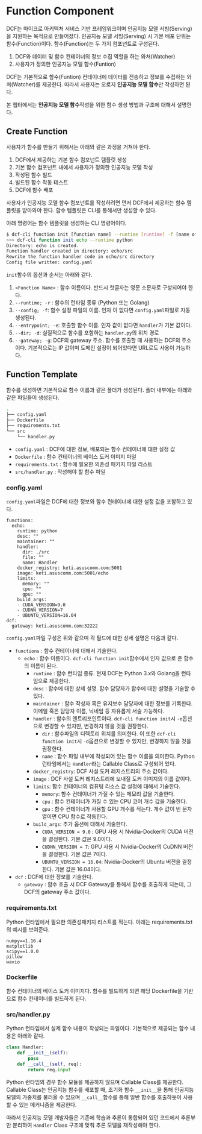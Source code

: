 # Function Component

DCF는 마이크로 아키텍처 서비스 기반 프레임워크이며 인공지능 모델 서빙(Serving)을 지원하는 목적으로 만들어졌다. 인공지능 모델 서빙(Serving) 시 기본 배포 단위는 함수(Function)이다. 함수(Function)는 두 가지 컴포넌트로 구성된다.

1. DCF와 데이터 및 함수 컨테이너의 정보 수집 역할을 하는 와쳐(Watcher)
2. 사용자가 정의한 인공지능 모델 함수(Funtion)



DCF는 기본적으로 함수(Funtion) 컨테이너에 데이터를 전송하고 정보를 수집하는 와쳐(Watcher)를 제공한다. 따라서 사용자는 오로지 **인공지능 모델 함수**만 작성하면 된다.



본 챕터에서는 **인공지능 모델 함수**작성을 위한 함수 생성 방법과 구조에 대해서 설명한다.



## Create Function

사용자가 함수를 만들기 위해서는 아래와 같은 과정을 거쳐야 한다.

1. DCF에서 제공하는 기본 함수 컴포넌트 템플릿 생성
2. 기본 함수 컴포넌트 내에서 사용자가 정의한 인공지능 모델 작성
3. 작성된 함수 빌드
4. 빌드된 함수 작동 테스트
5. DCF에 함수 배포



사용자가 인공지능 모델 함수 컴포넌트를 작성하려면 먼저 DCF에서 제공하는 함수 템플릿을 받아와야 한다. 함수 템플릿은 CLI를 통해서만 생성할 수 있다. 



아래 명령어는 함수 템플릿을 생성하는 CLI 명령어이다.

```bash
$ dcf-cli function init [function name] --runtime [runtime] -f [name of configuration yaml file. default name is config.yaml] --gateway [dcf gateway address]
>>> dcf-cli function init echo --runtime python
Directory: echo is created.
Function handler created in directory: echo/src
Rewrite the function handler code in echo/src directory
Config file written: config.yaml
```

`init`함수의 옵션과 순서는 아래와 같다.

1. `<Function Name>` : 함수 이름이다. 반드시 첫글자는 영문 소문자로 구성되어야 한다.
2. `--runtime; -r` : 함수의 런타임 종류 (Python 또는 Golang)
3. `--config; -f`: 함수 설정 파일의 이름. 인자 이 없다면 `config.yaml`파일로 자동 생성된다.
4. `--entrypoint; -e`: 호출할 함수 이름. 인자 값이 없다면 `handler`가 기본 값이다.
5. `--dir; -d`: 실질적으로 함수를 포함하는 `handler.py`의 위치 경로
6. `--gateway; -g`: DCF의 gateway 주소. 함수를 호출할 때 사용하는 DCF의 주소이다. 기본적으로는 IP 값이며 도메인 설정이 되어있다면 URL로도 사용이 가능하다.



## Function Template

함수를 생성하면 기본적으로 함수 이름과 같은 폴더가 생성된다. 폴더 내부에는 아래와 같은 파일들이 생성된다.

```bash
.
├── config.yaml
├── Dockerfile
├── requirements.txt
└── src
    └── handler.py
```

- `config.yaml` : DCF에 대한 정보, 배포되는 함수 컨테이너에 대한 설정 값
- `Dockerfile` : 함수 컨테이너의 베이스 도커 이미지 파일
- `requirements.txt` : 함수에 필요한 의존성 패키지 파일 리스트
- `src/handler.py` : 작성해야 할 함수 파일



### config.yaml

`config.yaml`파일은 DCF에 대한 정보와 함수 컨테이너에 대한 설정 값을 포함하고 있다.

```
functions:
  echo: 									
    runtime: python 						
    desc: "" 								
    maintainer: ""							
    handler:								
      dir: ./src							
      file: ""								
      name: Handler							
    docker_registry: keti.asuscomm.com:5001 
    image: keti.asuscomm.com:5001/echo		
    limits:									
      memory: ""							
      cpu: ""								
      gpu: ""								
    build_args:								
    - CUDA_VERSION=9.0						
    - CUDNN_VERSION=7						
    - UBUNTU_VERSION=16.04					
dcf:										
  gateway: keti.asuscomm.com:32222			
```

`config.yaml`파일 구성은 위와 같으며 각 필드에 대한 상세 설명은 다음과 같다.

- `functions` : 함수 컨테이너에 대해서 기술한다.
  - `echo` : 함수 이름이다. `dcf-cli function init`함수에서 인자 값으로 준 함수의 이름이 된다.
    - `runtime` : 함수 런타임 종류. 현재 DCF는 Python 3.x와 Golang을 런타임으로 제공한다.
    - `desc` : 함수에 대한 상세 설명. 함수 담당자가 함수에 대한 설명을 기술할 수 있다.
    - `maintainer` : 함수 작성자 혹은 유지보수 담당자에 대한 정보를 기록한다. 이메일 혹은 담당자 이름, 닉네임 등 자유롭게 서술 가능하다.
    - `handler` : 함수의 엔트리포인트이다. `dcf-cli function init`시 `-e`옵션으로 변경할 수 있지만, 변경하지 않을 것을 권장한다.
      - `dir` : 함수파일의 디렉토리 위치를 의미한다. 이 또한 `dcf-cli function init`시  `-d`옵션으로 변경할 수 있지만, 변경하지 않을 것을 권장한다.
      - `name` : 함수 파일 내부에 작성되어 있는 함수 이름을 의미한다. Python 런타임에서는 `Handler`라는  Callable Class로 구성되어 있다.
    - `docker_registry`: DCF 사설 도커 레지스트리의 주소 값이다.
    - `image` : DCF 사설 도커 레지스트리에 보내질 도커 이미지의 이름 값이다.
    - `limits`: 함수 컨테이너의 컴퓨팅 리소스 값 설정에 대해서 기술한다.
      - `memory`: 함수 컨테이너가 가질 수 있는 메모리 값을 기술한다.
      - `cpu` : 함수 컨테이너가 가질 수 있는 CPU 코어 개수 값을 기술한다.
      - `gpu` : 함수 컨테이너가 사용할 GPU 개수를 적는다. 개수 값이 빈 문자열이면 CPU 함수로 작동한다.
    - `build_args`: 추가 옵션에 대해서 기술한다.
      - `CUDA_VERSION = 9.0` : GPU 사용 시 Nvidia-Docker의 CUDA 버전을 결정한다. 기본 값은 9.0이다.
      - `CUDNN_VERSION = 7`: GPU 사용 시 Nvidia-Docker의 CuDNN 버전을 결정한다. 기본 값은 7이다.
      - `UBUNTU_VERSION = 16.04`: Nvidia-Docker의 Ubuntu 버전을 결정한다. 기본 값은 16.04이다.
- `dcf` : DCF에 대한 정보를 기술한다.
  - `gateway` : 함수 호출 시 DCF Gateway를 통해서 함수를 호출하게 되는데, 그 DCF의 gateway 주소 값이다.



### requirements.txt

Python 런타임에서 필요한 의존성패키지 리스트를 적는다. 아래는 requirements.txt의 예시를 보여준다.

```
numpy==1.16.4
matplotlib
scipy==1.0.0
pillow
wavio
```



### Dockerfile

함수 컨테이너의 베이스 도커 이미지다. 함수를 빌드하게 되면 해당 Dockerfile을 기반으로 함수 컨테이너를 빌드하게 된다.



### src/handler.py

Python 런타임에서 실제 함수 내용이 작성되는 파일이다. 기본적으로 제공되는 함수 내용은 아래와 같다.

```python
class Handler:
    def __init__(self):
        pass
    def __call__(self, req):
        return req.input
```



Python 런타임의 경우 함수 모듈을 제공하지 않으며 Callable Class를 제공한다. Callable Class는 인공지능 함수를 배포할 때, 초기화 함수 `__init__`을 통해 인공지능 모델의 가중치를 불러올 수 있으며 `__call__`함수를 통해 일반 함수를 호출하듯이 사용할 수 있는 메커니즘을 제공한다.



따라서 인공지능 모델 개발자들은 기존에 학습과 추론이 통합되어 있던 코드에서 추론부만 분리하여 `Handler` Class 구조에 맞춰 추론 모델을 재작성해야 한다.